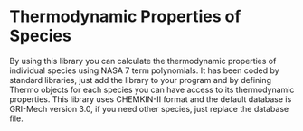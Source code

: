 # Thermodynamic Properties of Species

By using this library you can calculate the thermodynamic properties of individual species using NASA 7 term polynomials. It has been coded by standard libraries, just add the library to your program and by defining Thermo objects for each species you can have access to its thermodynamic properties.
This library uses CHEMKIN-II format and the default database is GRI-Mech version 3.0, if you need other species, just replace the database file.
